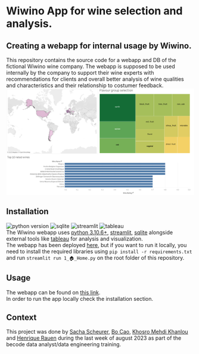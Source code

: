 # Wiwino App for wine selection and analysis.

## Creating a webapp for internal usage by Wiwino.

This repository contains the source code for a webapp and DB of the fictional Wiwino wine company. The webapp is supposed to be used internally by the company to support their wine experts with recommendations for clients and overall better analysis of wine qualities and characteristics and their relationship to costumer feedback. 
<br>
![Webapp sample](assets/wiwino.png)

## Installation

![python version](https://img.shields.io/badge/python-3.10.6+-blue)
![sqlite](https://img.shields.io/badge/sqlite-green)
![streamlit](https://img.shields.io/badge/streamlit-orange)
![tableau](https://img.shields.io/badge/tableau-pink)
<br>
The Wiwino webapp uses [python 3.10.6+](https://www.python.org), [streamlit](https://streamlit.io), [sqlite](https://www.sqlite.org/index.html) alongside external tools like [tableau](https://www.tableau.com) for analysis and visualization.
<br>
The webapp has been deployed [here](https://winemarketanalysis-3qumvsapp43avwalh5bq2ex.streamlit.app/), but if you want to run it locally, you need to install the required libraries using `pip install -r requirements.txt` and run `streamlit run 1_🏠_Home.py` on the root folder of this repository.

## Usage

The webapp can be found on [this link](https://winemarketanalysis-3qumvsapp43avwalh5bq2ex.streamlit.app/).<br>
In order to run the app locally check the installation section.

## Context

This project was done by [Sacha Scheurer](https://github.com/sachinovitch), [Bo Cao](https://github.com/Spike815), [Khosro Mehdi Khanlou](https://github.com/Khosro2023) and [Henrique Rauen](https://github.com/henrique-rauen) during  the last week of august 2023 as part of the becode data analyst/data engineering training.
